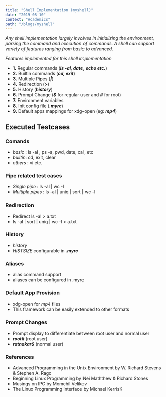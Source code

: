 ```yaml
---
title: "Shell Implementation (myshell)"
date: "2019-08-10"
context: "Academics"
path: "/blogs/myshell"
---
```


*Any shell implementation largely involves in initializing the *environment*, *parsing* the command and *execution* of commands. A shell can support variety of features ranging from basic to advanced.* 

*Features implemented for this shell implementation*

- **1.** Regular commands (***ls -al, date, echo etc.***)
- **2.** Builtin commands (***cd, exit***)
- **3.** Multiple Pipes (***|***)
- **4.** Redirection (***>***)
- **5.** History (***history***)
- **6.** Prompt Change (***$*** for regular user and ***#*** for root)
- **7.** Environment variables
- **8.** Init config file (***.myrc***)
- **9.** Default apps mappings for xdg-open (eg: ***mp4***)

## Executed Testcases

### Comands
- *basic* :  ls -al , ps -a, pwd, date, cal, etc
- *builtin*: cd, exit, clear
- *others* : vi etc.

### Pipe related test cases
- *Single pipe* :  ls -al | wc -l
- *Multiple pipes* : ls -al | uniq | sort | wc -l

### Redirection
- Redirect ls -al > a.txt 
- ls -al | sort | uniq | wc -l > a.txt

### History
- *history*
- *HISTSIZE* configurable in  ***.myrc***

### Aliases
- alias command support
- aliases can be configured in .myrc

### Default App Provision
- xdg-open for *mp4* files
- This framework can be easily extended to other formats

### Prompt Changes
- Prompt display to differentiate between root user and normal user
- ***root#*** (root user)
- ***ratnakar$*** (normal user)

### References
- Advanced Programming in the Unix Environment by W. Richard Stevens & Stephen A. Rago
- Beginning Linux Programming by Nei Maththew & Richard Stones
- Musings on IPC by Momchil Velikov
- The Linux Programming Interface by Michael KerrisK


